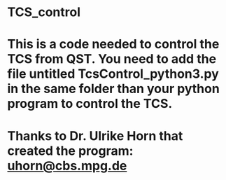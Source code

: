 # TCS_control
# This is a code needed to control the TCS from QST. You need to add the file untitled TcsControl_python3.py in the same folder than your python program to control the TCS. 
# Thanks to Dr. Ulrike Horn that created the program: uhorn@cbs.mpg.de
